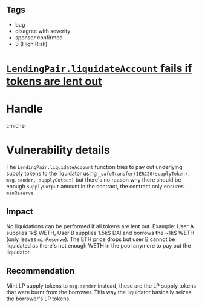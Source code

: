 ## Tags

- bug
- disagree with severity
- sponsor confirmed
- 3 (High Risk)

# [`LendingPair.liquidateAccount` fails if tokens are lent out](https://github.com/code-423n4/2021-07-wildcredit-findings/issues/123) 

# Handle

cmichel


# Vulnerability details

The `LendingPair.liquidateAccount` function tries to pay out underlying supply tokens to the liquidator using `_safeTransfer(IERC20(supplyToken), msg.sender, supplyOutput)` but there's no reason why there should be enough `supplyOutput` amount in the contract, the contract only ensures `minReserve`.

## Impact
No liquidations can be performed if all tokens are lent out.
Example: User A supplies 1k$ WETH, User B supplies 1.5k$ DAI and borrows the ~1k$ WETH (only leaves `minReserve`). The ETH price drops but user B cannot be liquidated as there's not enough WETH in the pool anymore to pay out the liquidator.

## Recommendation
Mint LP supply tokens to `msg.sender` instead, these are the LP supply tokens that were burnt from the borrower. This way the liquidator basically seizes the borrower's LP tokens.

